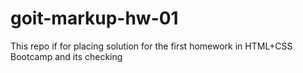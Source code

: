 # goit-markup-hw-01
This repo if for placing solution for the first homework in HTML+CSS Bootcamp and its checking
